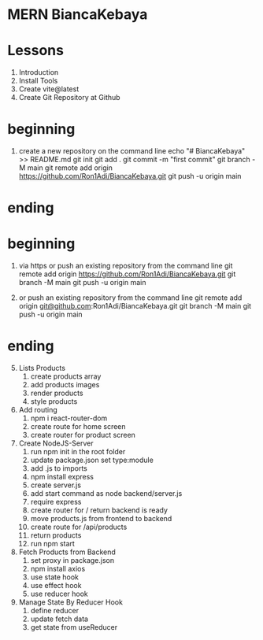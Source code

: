 # MERN BiancaKebaya

# Lessons
1. Introduction
2. Install Tools
3. Create vite@latest
4. Create Git Repository at Github 
# beginning 
1. create a new repository on the command line
    echo "# BiancaKebaya" >> README.md
    git init
    git add .
    git commit -m "first commit"
    git branch -M main
    git remote add origin https://github.com/Ron1Adi/BiancaKebaya.git
    git push -u origin main
# ending 

# beginning
1. via https 
    or push an existing repository from the command line
    git remote add origin https://github.com/Ron1Adi/BiancaKebaya.git
    git branch -M main
    git push -u origin main

2. or push an existing repository from the command line
    git remote add origin git@github.com:Ron1Adi/BiancaKebaya.git
    git branch -M main
    git push -u origin main
# ending
5. Lists Products
    1. create products array
    2. add products images
    3. render products
    4. style products 
6. Add routing
    1. npm i react-router-dom
    2. create route for home screen
    3. create router for product screen
7. Create NodeJS-Server
    1. run npm init in the root folder
    2. update package.json set type:module
    3. add .js to imports
    4. npm install express
    5. create server.js 
    6. add start command as node backend/server.js 
    7. require express 
    8. create router for / return backend is ready
    9. move products.js from frontend to backend 
   10. create route for /api/products 
   11. return products 
   12. run npm start 
8. Fetch Products from Backend
    1. set proxy in package.json
    2. npm install axios
    3. use state hook
    4. use effect hook
    5. use reducer hook
9. Manage State By Reducer Hook 
    1. define reducer
    2. update fetch data
    3. get state from useReducer
